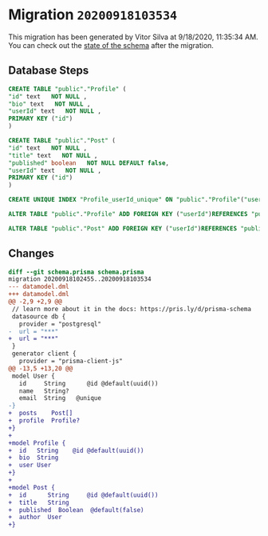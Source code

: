 # Migration `20200918103534`

This migration has been generated by Vitor Silva at 9/18/2020, 11:35:34 AM.
You can check out the [state of the schema](./schema.prisma) after the migration.

## Database Steps

```sql
CREATE TABLE "public"."Profile" (
"id" text   NOT NULL ,
"bio" text   NOT NULL ,
"userId" text   NOT NULL ,
PRIMARY KEY ("id")
)

CREATE TABLE "public"."Post" (
"id" text   NOT NULL ,
"title" text   NOT NULL ,
"published" boolean   NOT NULL DEFAULT false,
"userId" text   NOT NULL ,
PRIMARY KEY ("id")
)

CREATE UNIQUE INDEX "Profile_userId_unique" ON "public"."Profile"("userId")

ALTER TABLE "public"."Profile" ADD FOREIGN KEY ("userId")REFERENCES "public"."User"("id") ON DELETE CASCADE ON UPDATE CASCADE

ALTER TABLE "public"."Post" ADD FOREIGN KEY ("userId")REFERENCES "public"."User"("id") ON DELETE CASCADE ON UPDATE CASCADE
```

## Changes

```diff
diff --git schema.prisma schema.prisma
migration 20200918102455..20200918103534
--- datamodel.dml
+++ datamodel.dml
@@ -2,9 +2,9 @@
 // learn more about it in the docs: https://pris.ly/d/prisma-schema
 datasource db {
   provider = "postgresql"
-  url = "***"
+  url = "***"
 }
 generator client {
   provider = "prisma-client-js"
@@ -13,5 +13,20 @@
 model User {
   id     String      @id @default(uuid())
   name   String?
   email  String   @unique
-}
+  posts    Post[]
+  profile  Profile?
+}
+
+model Profile {
+  id   String    @id @default(uuid())
+  bio  String
+  user User
+}
+
+model Post {
+  id      String     @id @default(uuid())
+  title   String
+  published  Boolean  @default(false)
+  author  User
+}
```
